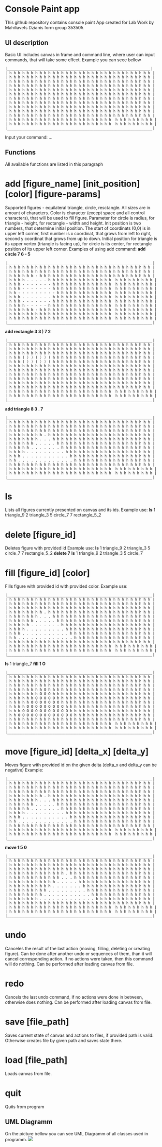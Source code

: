 # Console Paint app
This github repository contains console paint App created for Lab Work by Mahiliavets Dzianis form group 353505. 
## UI description
Basic UI includes canvas in frame and command line, where user can input commands, that will take some effect. Example you can seee bellow
```
|__________________________________________________________________|
| h h h h h h h h h h h h h h h h h h h h h h h h h h h h h h h h h |
| h h h h h h h h h h h h h h h h h h h h h h h h h h h h h h h h h |
| h h h h h h h h h h h h h h h h h h h h h h h h h h h h h h h h h |
| h h h h h h h h h h h h h h h h h h h h h h h h h h h h h h h h h |
| h h h h h h h h h h h h h h h h h h h h h h h h h h h h h h h h h |
| h h h h h h h h h h h h h h h h h h h h h h h h h h h h h h h h h |
| h h h h h h h h h h h h h h h h h h h h h h h h h h h h h h h h h |
| h h h h h h h h h h h h h h h h h h h h h h h h h h h h h h h h h |
| h h h h h h h h h h h h h h h h h h h h h h h h h h h h h h h h h |
| h h h h h h h h h h h h h h h h h h h h h h h h h h h h h h h h h |
| h h h h h h h h h h h h h h h h h h h h h h h h h h h h h h h h h |
| h h h h h h h h h h h h h h h h h h h h h h h h  h h h h h h h h h |
| h h h h h h h h h h h h h h h h h h h h h h h h  h h h h h h h h h |
|___________________________________________________________________|
```
Input your command: ...

## Functions
All available functions are listed in this paragraph 
# add [figure_name] [init_position] [color] [figure-params]
Supported figures - equilateral triangle, circle, resctangle.
All sizes are in amount of characters. Color is character (except space and all control characters), that will be used to fill figure. 
Parameter for circle is radius, for triangle - height, for rectangle - width and height.
Init position is two numbers, that determine initial position. The start of coordinats (0,0) is in upper left corner, first number is x coordinat, that grows from left to right, second y coordinat that grows from up to down.
Initial position for triangle is its upper vertex (triangle is facing up), for circle is its center, for rectangle position of its upper left corner.
Examples of using add command:
**add circle 7 6 - 5** 
```
|___________________________________________________________________|
| h h h h h h h h h h h h h h h h h h h h h h h h h h h h h h h h h |
| h h h h h h h h h h h h h h h h h h h h h h h h h h h h h h h h h |
| h h h h h h - h h h h h h h h h h h h h h h h h h h h h h h h h h |
| h h h h - - - - - h h h h h h h h h h h h h h h  h h h h h h h h h |
| h h h - - - - - - - h h h h h h h h h h h h h h  h h h h h h h h h |
| h h h - - - - - - - h h h h h h h h h h h h h h  h h h h h h h h h |
| h h - - - - - - - - - h h h h h h h h h h h h h  h h h h h h h h h |
| h h h - - - - - - - h h h h h h h h h h h h h h  h h h h h h h h h |
| h h h - - - - - - - h h h h h h h h h h h h h h  h h h h h h h h h |
| h h h h - - - - - h h h h h h h h h h h h h h h  h h h h h h h h h |
| h h h h h h - h h h h h h h h h h h h h h h h h  h h h h h h h h h |
| h h h h h h h h h h h h h h h h h h h h h h h h  h h h h h h h h h |
| h h h h h h h h h h h h h h h h h h h h h h h h  h h h h h h h h h |
|___________________________________________________________________|
```
**add rectangle 3 3 ) 7 2**
```
|___________________________________________________________________|
| h h h h h h h h h h h h h h h h h h h h h h h h h h h h h h h h h |
| h h h h h h h h h h h h h h h h h h h h h h h h h h h h h h h h h |
| h h h h h h h h h h h h h h h h h h h h h h h h h h h h h h h h h |
| h h h ) ) ) ) ) ) ) h h h h h h h h h h h h h h h h h h h h h h h |
| h h h ) ) ) ) ) ) ) h h h h h h h h h h h h h h h h h h h h h h h |
| h h h h h h h h h h h h h h h h h h h h h h h h h h h h h h h h h |
| h h h h h h h h h h h h h h h h h h h h h h h h h h h h h h h h h |
| h h h h h h h h h h h h h h h h h h h h h h h h h h h h h h h h h |
| h h h h h h h h h h h h h h h h h h h h h h h h h h h h h h h h h |
| h h h h h h h h h h h h h h h h h h h h h h h h h h h h h h h h h |
| h h h h h h h h h h h h h h h h h h h h h h h h h h h h h h h h h |
| h h h h h h h h h h h h h h h h h h h h h h h h  h h h h h h h h h |
| h h h h h h h h h h h h h h h h h h h h h h h h  h h h h h h h h h |
|___________________________________________________________________|
```
**add triangle 8 3 . 7**
```
|___________________________________________________________________|
| h h h h h h h h h h h h h h h h h h h h h h h h h h h h h h h h h |
| h h h h h h h h h h h h h h h h h h h h h h h h h h h h h h h h h |
| h h h h h h h h h h h h h h h h h h h h h h h h h h h h h h h h h |
| h h h h h h h h . h h h h h h h h h h h h h h h h h h h h h h h h |
| h h h h h h h . . . h h h h h h h h h h h h h h h h h h h h h h h |
| h h h h h h . . . . . h h h h h h h h h h h h h h h h h h h h h h |
| h h h h h . . . . . . . h h h h h h h h h h h h h h h h h h h h h |
| h h h h . . . . . . . . . h h h h h h h h h h h h h h h h h h h h |
| h h h . . . . . . . . . . . h h h h h h h h h h h h h h h h h h h |
| h h . . . . . . . . . . . . . h h h h h h h h h h h h h h h h h h |
| h h h h h h h h h h h h h h h h h h h h h h h h h h h h h h h h h |
| h h h h h h h h h h h h h h h h h h h h h h h h  h h h h h h h h h |
| h h h h h h h h h h h h h h h h h h h h h h h h  h h h h h h h h h |
|___________________________________________________________________|
```
# ls
Lists all figures currently presented on canvas and its ids.
Example use:
**ls**
1 triangle_9
2 triangle_3
5 circle_7
7 rectangle_5_2

# delete [figure_id]
Deletes figure with provided id
Example use:
**ls**
1 triangle_9
2 triangle_3
5 circle_7
7 rectangle_5_2
**delete 7**
**ls**
1 triangle_9
2 triangle_3
5 circle_7
# fill [figure_id] [color]
Fills figure with provided id with provided color.
Example use:
```
|___________________________________________________________________|
| h h h h h h h h h h h h h h h h h h h h h h h h h h h h h h h h h |
| h h h h h h h h h h h h h h h h h h h h h h h h h h h h h h h h h |
| h h h h h h h h h h h h h h h h h h h h h h h h h h h h h h h h h |
| h h h h h h h h . h h h h h h h h h h h h h h h h h h h h h h h h |
| h h h h h h h . . . h h h h h h h h h h h h h h h h h h h h h h h |
| h h h h h h . . . . . h h h h h h h h h h h h h h h h h h h h h h |
| h h h h h . . . . . . . h h h h h h h h h h h h h h h h h h h h h |
| h h h h . . . . . . . . . h h h h h h h h h h h h h h h h h h h h |
| h h h . . . . . . . . . . . h h h h h h h h h h h h h h h h h h h |
| h h . . . . . . . . . . . . . h h h h h h h h h h h h h h h h h h |
| h h h h h h h h h h h h h h h h h h h h h h h h h h h h h h h h h |
| h h h h h h h h h h h h h h h h h h h h h h h h  h h h h h h h h h |
| h h h h h h h h h h h h h h h h h h h h h h h h  h h h h h h h h h |
|___________________________________________________________________|
```
**ls**
1 triangle_7
**fill 1 O**
```
|___________________________________________________________________|
| h h h h h h h h h h h h h h h h h h h h h h h h h h h h h h h h h |
| h h h h h h h h h h h h h h h h h h h h h h h h h h h h h h h h h |
| h h h h h h h h h h h h h h h h h h h h h h h h h h h h h h h h h |
| h h h h h h h h O h h h h h h h h h h h h h h h h h h h h h h h h |
| h h h h h h h O O O h h h h h h h h h h h h h h h h h h h h h h h |
| h h h h h h O O O O O h h h h h h h h h h h h h h h h h h h h h h |
| h h h h h O O O O O O O h h h h h h h h h h h h h h h h h h h h h |
| h h h h O O O O O O O O O h h h h h h h h h h h h h h h h h h h h |
| h h h O O O O O O O O O O O h h h h h h h h h h h h h h h h h h h |
| h h O O O O O O O O O O O O O h h h h h h h h h h h h h h h h h h |
| h h h h h h h h h h h h h h h h h h h h h h h h h h h h h h h h h |
| h h h h h h h h h h h h h h h h h h h h h h h h  h h h h h h h h h |
| h h h h h h h h h h h h h h h h h h h h h h h h  h h h h h h h h h |
|___________________________________________________________________|
```

# move [figure_id] [delta_x] [delta_y]
Moves figure with provided id on the given delta (delta_x and delta_y can be negative)
Example:
```
|___________________________________________________________________|
| h h h h h h h h h h h h h h h h h h h h h h h h h h h h h h h h h |
| h h h h h h h h h h h h h h h h h h h h h h h h h h h h h h h h h |
| h h h h h h h h h h h h h h h h h h h h h h h h h h h h h h h h h |
| h h h h h h h h . h h h h h h h h h h h h h h h h h h h h h h h h |
| h h h h h h h . . . h h h h h h h h h h h h h h h h h h h h h h h |
| h h h h h h . . . . . h h h h h h h h h h h h h h h h h h h h h h |
| h h h h h . . . . . . . h h h h h h h h h h h h h h h h h h h h h |
| h h h h . . . . . . . . . h h h h h h h h h h h h h h h h h h h h |
| h h h . . . . . . . . . . . h h h h h h h h h h h h h h h h h h h |
| h h . . . . . . . . . . . . . h h h h h h h h h h h h h h h h h h |
| h h h h h h h h h h h h h h h h h h h h h h h h h h h h h h h h h |
| h h h h h h h h h h h h h h h h h h h h h h h h  h h h h h h h h h |
| h h h h h h h h h h h h h h h h h h h h h h h h  h h h h h h h h h |
|___________________________________________________________________|
```
**move 1 5 0**
```
|___________________________________________________________________|
| h h h h h h h h h h h h h h h h h h h h h h h h h h h h h h h h h |
| h h h h h h h h h h h h h h h h h h h h h h h h h h h h h h h h h |
| h h h h h h h h h h h h h h h h h h h h h h h h h h h h h h h h h |
| h h h h h h h h h h h h h . h h h h h h h h h h h h h h h h h h h |
| h h h h h h h h h h h h . . . h h h h h h h h h h h h h h h h h h |
| h h h h h h h h h h h . . . . . h h h h h h h h h h h h h h h h h |
| h h h h h h h h h h . . . . . . . h h h h h h h h h h h h h h h h |
| h h h h h h h h h . . . . . . . . . h h h h h h h h h h h h h h h |
| h h h h h h h h . . . . . . . . . . . h h h h h h h h h h h h h h |
| h h h h h h h . . . . . . . . . . . . . h h h h h h h h h h h h h |
| h h h h h h h h h h h h h h h h h h h h h h h h h h h h h h h h h |
| h h h h h h h h h h h h h h h h h h h h h h h h  h h h h h h h h h |
| h h h h h h h h h h h h h h h h h h h h h h h h  h h h h h h h h h |
|___________________________________________________________________|
```
# undo
Canceles the result of the last action (moving, filling, deleting or creating figure). Can be done after another undo or sequences of them, than it will cancel corresponding action. If no actions were taken, then this command will do nothing. Can be performed after loading canvas from file.
# redo
Cancels the last undo command, if no actions were done in between, otherwise does nothing. Can be performed after loading canvas from file.
# save [file_path]
Saves current state of canvas and actions to files, if provided path is valid. Otherwise creates file by given path and saves state there.
# load [file_path]
Loads canvas from file.
# quit
Quits from program
## UML Diagramm
On the picture bellow you can see UML Diagramm of all classes used in programm.
![](Paint-UML.png)
